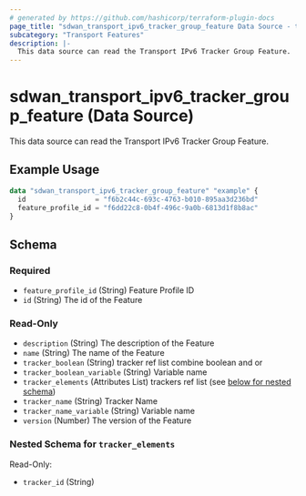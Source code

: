 ```yaml
---
# generated by https://github.com/hashicorp/terraform-plugin-docs
page_title: "sdwan_transport_ipv6_tracker_group_feature Data Source - terraform-provider-sdwan"
subcategory: "Transport Features"
description: |-
  This data source can read the Transport IPv6 Tracker Group Feature.
---
```


# sdwan_transport_ipv6_tracker_group_feature (Data Source)

This data source can read the Transport IPv6 Tracker Group Feature.

## Example Usage

```terraform
data "sdwan_transport_ipv6_tracker_group_feature" "example" {
  id                 = "f6b2c44c-693c-4763-b010-895aa3d236bd"
  feature_profile_id = "f6dd22c8-0b4f-496c-9a0b-6813d1f8b8ac"
}
```

<!-- schema generated by tfplugindocs -->
## Schema

### Required

- `feature_profile_id` (String) Feature Profile ID
- `id` (String) The id of the Feature

### Read-Only

- `description` (String) The description of the Feature
- `name` (String) The name of the Feature
- `tracker_boolean` (String) tracker ref list combine boolean and or
- `tracker_boolean_variable` (String) Variable name
- `tracker_elements` (Attributes List) trackers ref list (see [below for nested schema](#nestedatt--tracker_elements))
- `tracker_name` (String) Tracker Name
- `tracker_name_variable` (String) Variable name
- `version` (Number) The version of the Feature

<a id="nestedatt--tracker_elements"></a>
### Nested Schema for `tracker_elements`

Read-Only:

- `tracker_id` (String)
